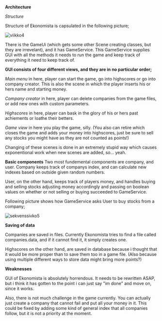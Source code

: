 **Architecture**

*Structure*

Structure of Ekonomista is capsulated in the following picture;

![viikko4](https://user-images.githubusercontent.com/32302869/38872195-59bd19ca-425b-11e8-83de-37ddf4471853.JPG)

There is the GameUi (which gets some other Scene creating classes, but they are irrevelant), and it has GameService.
This GameService supplies GUI with all the methods it needs to run the game and keep track of everything it need to keep track of.

**GUI consists of four different views, and they are in no particular order;**

*Main menu* in here, player can start the game, go into highscores or go into company creator. This is also the scene in which the player inserts his or hers name and starting money.

*Company creator* in here, player can delete companies from the game files, or add new ones with custom parameters.

*Highscores* in here, player can bask in the glory of his or hers past achiements or loathe their betters.

*Game view* in here you play the game, silly. (You also can retire which closes the game and adds your money into highscores, just be sure to sell any stocks you might have as they are not counted as points!) 

Changing of these scenes is done in an extremely stupid way which causes exponentional work when new scenes are added, so... yeah.

**Basic components**
Two most fundemental components are company, and user. Company keeps track of companys index, and can calculate new indexes based on outside given random numbers.

User, on the other hand, keeps track of players money, and handles buying and selling stocks adjusting money accordingly and passing on boolean values on whether or not selling or buying succeeded to GameService.

Following picture shows how GameService asks User to buy stocks from a company;

![sekvenssivko5](https://user-images.githubusercontent.com/32302869/39156554-53ce9fa8-475f-11e8-8c5b-691a6a50b626.png)

**Saving of data**

Companies are saved in files. Currently Ekonomista tries to find a file called companies.data, and if it cannot find it, it simply creates one.

Highscores on the other hand, are saved in database because i thought that it would be more proper than to save them too in a game file. (Also because using multiple different ways to store data might bring more points?)

**Weaknesses**

GUI of Ekonomista is absolutely horrendous. It needs to be rewritten ASAP, but i think it has gotten to the point i can just say "im done" and move on, since it works.

Also, there is not much challenge in the game currently. You can actually just create a company that cannot fail and put all your money in it. This could be fixed by adding some kind of general index that all companies follow, but it is not a priority at the moment.

